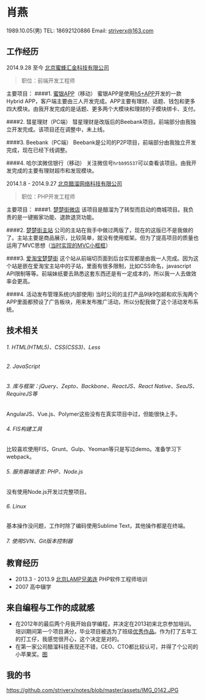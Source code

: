 # 肖燕
1989.10.05(男) TEL: 18692120886 Email: striverx@163.com

## 工作经历

2014.9.28 至今 [北京蜜蜂汇金科技有限公司](http://www.beebank.com/)
> 职位：前端开发工程师

主要项目：
####1. [蜜银APP](http://www.beebank.com/)（移动）
蜜银APP是使用[h5+APP](http://www.html5plus.org/doc/h5p.html)开发的一款 Hybrid APP，客户端主要由三人开发完成。APP主要有理财、话题、钱包和更多四大模块。由我开发完成的是话题、更多两个大模块和理财的子模块绑卡、支付。

####2. 彗星理财（PC端）
彗星理财是改版后的Beebank项目。前端部分由我独立开发完成。该项目还在调整中，未上线。

####3. Beebank（PC端）
Beebank是公司的P2P项目，前端部分由我独立开发完成，现在已经下线调整。

####4. 哈尔滨微信银行（移动）
关注微信号`hrbb95537`可以查看该项目。由我开发完成的主要有理财超市和发现模块。

2014.1.8 - 2014.9.27 [北京醋溜网络科技有限公司](http://culiu.org/index.php/gscp/)
> 职位：PHP开发工程师

主要项目：
####1. [楚楚街微店](http://wx.chuchujie.com/index.php?s=/Shop/index/shopid/2758)
该项目是醋溜为了转型而启动的商城项目。我负责的是一键搬家功能、退款退货功能。

####2. [楚楚街主站](http://www.chuchujie.com/)
公司的主站在我手中做过两版了，现在的这版已不是我做的了。主站主要是商品展示，比较简单，就没有使用框架。但为了提高项目的质量也运用了MVC思想（[当时实现的MVC小框框](https://github.com/striverx/php-mvc-demo)）

####3. [爱淘宝楚楚街](http://chuchujie.ai.taobao.com/)
这个站从前端切页面到后台实现都是由我一人完成。因为这个站是嵌在爱淘宝主站中的子站，里面有很多限制，比如CSS命名，javascript API限制等等。前端妹纸要去熟悉这套东西还是有一定成本的，所以我一人去做效率会更高。

####4. 活动发布管理系统(内部使用)
当时公司的主打产品9块9包邮和欢乐淘两个APP里面都预设了广告板块，用来发布推广活动，所以分配我做了这个活动发布系统。

## 技术相关
###### 1. HTML(HTML5)、CSS(CSS3)、Less
###### 2. JavaScript
###### 3. 库与框架：jQuery、Zepto、Backbone、ReactJS、React Native、SeaJS、RequireJS等
 AngularJS、Vue.js、Polymer这些没有在真实项目中过，但能很快上手。
###### 4. FIS构建工具
比较喜欢使用FIS，Grunt、Gulp、Yeoman等只是写过demo。准备学习下webpack。
###### 5. 服务器端语言: PHP、Node.js
没有使用Node.js开发过完整项目。
###### 6. Linux
基本操作没问题，工作时除了编码使用Sublime Text，其他操作都是在终端。
###### 7. 使用SVN、Git版本控制器

## 教育经历
- 2013.3 - 2013.9  [北京LAMP兄弟连](http://www.lampbrother.net/) PHP软件工程师培训
- 2007 高中辍学


## 来自编程与工作的成就感
- 在2012年的最后两个月我开始自学编程，并决定在2013初来北京参加培训。培训期间第一个项目满分，毕业项目被选为了班级[优秀作品](http://www.lampbrother.net/php/html/2013/zuopinliebiao_1011/185.html)。作为打了五年工的打工仔，我感觉很开心，这个决定是对的。
- 在第一家公司醋溜科技表现还不错，CEO、CTO都比较认可，并得了个公司的小苹果奖。[图](https://github.com/striverx/notes/blob/master/assets/IMG_0146.JPG)

## 我的书
https://github.com/striverx/notes/blob/master/assets/IMG_0142.JPG










